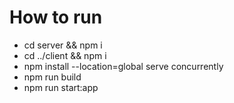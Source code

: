# How to run

- cd server && npm i
- cd ../client && npm i
- npm install --location=global serve concurrently
- npm run build
- npm run start:app
